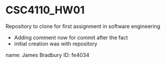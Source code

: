 # CSC4110_HW01
Repository to clone for first assignment in software engineering
* Adding comment now for commit after the fact
* initial creation was with repository

name: James Bradbury
ID: fe4034



